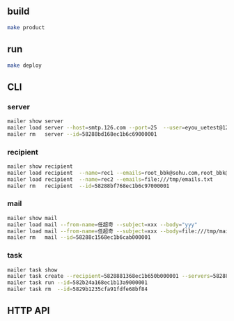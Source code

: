 ## build
```bash
make product
```
## run
```bash
make deploy
```

## CLI

### server
```bash
mailer show server
mailer load server --host=smtp.126.com --port=25  --user=eyou_uetest@126.com --password=test123
mailer rm   server --id=58288bd168ec1b6c69000001
```


### recipient
```bash
mailer show recipient
mailer load recipient  --name=rec1 --emails=root_bbk@sohu.com,root_bbk@126.com,root_bbk@163.com
mailer load recipient  --name=rec2 --emails=file:///tmp/emails.txt
mailer rm   recipient  --id=58288bf768ec1b6c97000001
```

### mail
```bash
mailer show mail
mailer load mail --from-name=任超奇 --subject=xxx --body="yyy"
mailer load mail --from-name=任超奇 --subject=xxx --body=file:///tmp/mailbody.htm
mailer rm   mail --id=58288c1568ec1b6cab000001
```

### task
```bash
mailer task show
mailer task create --recipient=5828881368ec1b650b000001 --servers=5828849468ec1b62ef000001,5828879568ec1b6499000001 --mails=582889b568ec1b6b58000001
mailer task run --id=582b24a168ec1b13a9000001
mailer task rm  --id=5829b1235cfa91fdfe68bf84
```

## HTTP API
